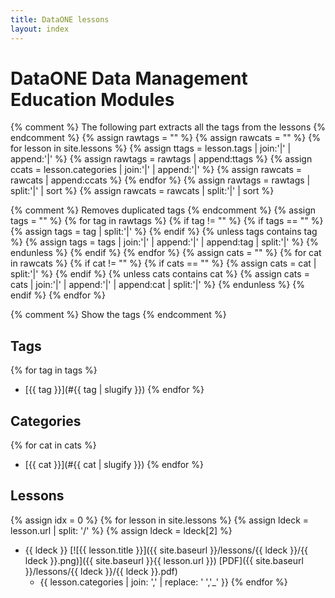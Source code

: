 ```yaml
---
title: DataONE lessons
layout: index
---
```


# DataONE Data Management Education Modules

{% comment %}
The following part extracts all the tags from the lessons
{% endcomment %}
{% assign rawtags = "" %}
{% assign rawcats = "" %}
{% for lesson in site.lessons %}
	{% assign ttags = lesson.tags | join:'|' | append:'|' %}
	{% assign rawtags = rawtags | append:ttags %}
	{% assign ccats = lesson.categories | join:'|' | append:'|' %}
	{% assign rawcats = rawcats | append:ccats %}
{% endfor %}
{% assign rawtags = rawtags | split:'|' | sort %}
{% assign rawcats = rawcats | split:'|' | sort %}

{% comment %}
Removes duplicated tags
{% endcomment %}
{% assign tags = "" %}
{% for tag in rawtags %}
	{% if tag != "" %}
		{% if tags == "" %}
			{% assign tags = tag | split:'|' %}
		{% endif %}
		{% unless tags contains tag %}
			{% assign tags = tags | join:'|' | append:'|' | append:tag | split:'|' %}
		{% endunless %}
	{% endif %}
{% endfor %}
{% assign cats = "" %}
{% for cat in rawcats %}
	{% if cat != "" %}
		{% if cats == "" %}
			{% assign cats = cat | split:'|' %}
		{% endif %}
		{% unless cats contains cat %}
			{% assign cats = cats | join:'|' | append:'|' | append:cat | split:'|' %}
		{% endunless %}
	{% endif %}
{% endfor %}

{% comment %}
Show the tags 
{% endcomment %}

## Tags
{% for tag in tags %}
* [{{ tag }}](#{{ tag | slugify }})
{% endfor %}

## Categories
{% for cat in cats %}
* [{{ cat }}](#{{ cat | slugify }})
{% endfor %}

## Lessons
{% assign idx = 0 %}
{% for lesson in site.lessons %}
  {% assign ldeck = lesson.url | split: '/' %}
  {% assign ldeck = ldeck[2] %}
- {{ ldeck }} [![{{ lesson.title }}]({{ site.baseurl }}/lessons/{{ ldeck }}/{{ ldeck }}.png)]({{ site.baseurl }}{{ lesson.url }}) [PDF]({{ site.baseurl }}/lessons/{{ ldeck }}/{{ ldeck }}.pdf)
  - {{ lesson.categories | join: ',' | replace: ' ','_' }}
{% endfor %}

